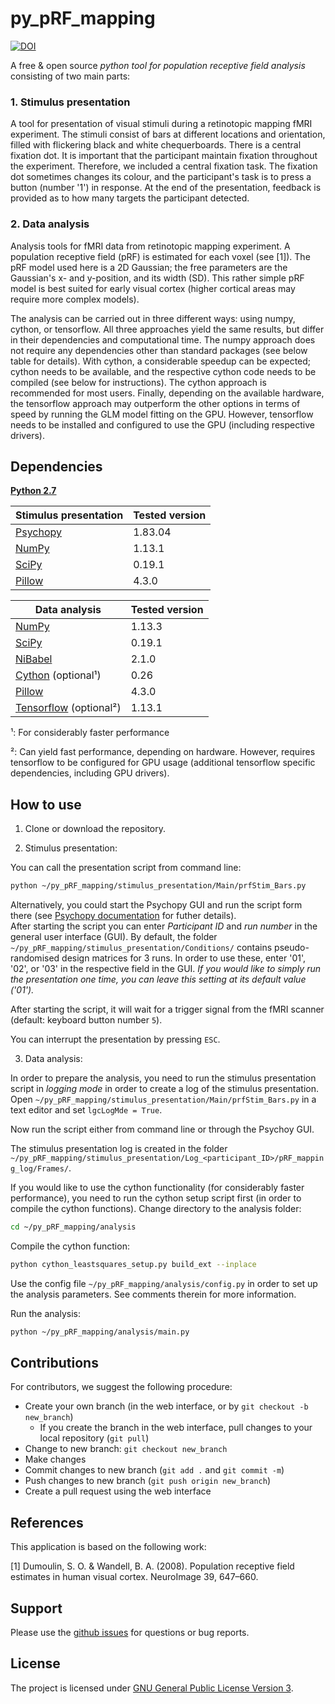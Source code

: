 # py_pRF_mapping
[![DOI](https://zenodo.org/badge/DOI/10.5281/zenodo.835162.svg)](https://doi.org/10.5281/zenodo.835162)

A free & open source *python tool for population receptive field analysis* consisting of two main parts:

### 1. Stimulus presentation  
A tool for presentation of visual stimuli during a retinotopic mapping fMRI experiment. The stimuli consist of bars at different locations and orientation, filled with flickering black and white chequerboards. There is a central fixation dot. It is important that the participant maintain fixation throughout the experiment. Therefore, we included a central fixation task. The fixation dot sometimes changes its colour, and the participant's task is to press a button (number '1') in response. At the end of the presentation, feedback is provided as to how many targets the participant detected.

### 2. Data analysis  
Analysis tools for fMRI data from retinotopic mapping experiment. A population receptive field (pRF) is estimated for each voxel (see [1]). The pRF model used here is a 2D Gaussian; the free parameters are the Gaussian's x- and y-position, and its width (SD). This rather simple pRF model is best suited for early visual cortex (higher cortical areas may require more complex models).

The analysis can be carried out in three different ways: using numpy, cython, or tensorflow. All three approaches yield the same results, but differ in their dependencies and computational time. The numpy approach does not require any dependencies other than standard packages (see below table for details). With cython, a considerable speedup can be expected; cython needs to be available, and the respective cython code needs to be compiled (see below for instructions). The cython approach is recommended for most users. Finally, depending on the available hardware, the tensorflow approach may outperform the other options in terms of speed by running the GLM model fitting on the GPU. However, tensorflow needs to be installed and configured to use the GPU (including respective drivers).

## Dependencies
[**Python 2.7**](https://www.python.org/download/releases/2.7/)

| Stimulus presentation                                 | Tested version |
|-------------------------------------------------------|----------------|
| [Psychopy](http://www.Psychopy.org/)                  | 1.83.04        |
| [NumPy](http://www.numpy.org/)                        | 1.13.1         |
| [SciPy](http://www.scipy.org/)                        | 0.19.1         |
| [Pillow](https://pypi.python.org/pypi/Pillow/4.3.0)   | 4.3.0          |

| Data analysis                                         | Tested version |
|-------------------------------------------------------|----------------|
| [NumPy](http://www.numpy.org/)                        | 1.13.3         |
| [SciPy](http://www.scipy.org/)                        | 0.19.1         |
| [NiBabel](http://nipy.org/nibabel/)                   | 2.1.0          |
| [Cython](http://cython.org/) (optional¹)              | 0.26           |
| [Pillow](https://pypi.python.org/pypi/Pillow/4.3.0)   | 4.3.0          |
| [Tensorflow](https://www.tensorflow.org/) (optional²) | 1.13.1         |

¹: For considerably faster performance

²: Can yield fast performance, depending on hardware. However, requires  tensorflow to be configured for GPU usage (additional tensorflow specific dependencies, including GPU drivers).

## How to use

1. Clone or download the repository.

2. Stimulus presentation:

You can call the presentation script from command line:

``` bash
python ~/py_pRF_mapping/stimulus_presentation/Main/prfStim_Bars.py
```

Alternatively, you could start the Psychopy GUI and run the script form there (see [Psychopy documentation](http://www.Psychopy.org/documentation.html) for futher details).  
After starting the script you can enter *Participant ID* and *run number* in the general user interface (GUI). By default, the folder ```~/py_pRF_mapping/stimulus_presentation/Conditions/``` contains pseudo-randomised design matrices for 3 runs. In order to use these, enter '01', '02', or '03' in the respective field in the GUI. *If you would like to simply run the presentation one time, you can leave this setting at its default value ('01').*

After starting the script, it will wait for a trigger signal from the fMRI scanner (default: keyboard button number ```5```).

You can interrupt the presentation by pressing ```ESC```.

3. Data analysis:

In order to prepare the analysis, you need to run the stimulus presentation script in *logging mode* in order to create a log of the stimulus presentation. Open ```~/py_pRF_mapping/stimulus_presentation/Main/prfStim_Bars.py``` in a text editor and set ```lgcLogMde = True```.

Now run the script either from command line or through the Psychoy GUI.

The stimulus presentation log is created in the folder ```~/py_pRF_mapping/stimulus_presentation/Log_<participant_ID>/pRF_mapping_log/Frames/```.

If you would like to use the cython functionality (for considerably faster performance), you need to run the cython setup script first (in order to compile the cython functions). Change directory to the analysis folder:
``` bash
cd ~/py_pRF_mapping/analysis
```

Compile the cython function:
``` bash
python cython_leastsquares_setup.py build_ext --inplace
```

Use the config file ```~/py_pRF_mapping/analysis/config.py``` in order to set up the analysis parameters. See comments therein for more information.

Run the analysis:
``` bash
python ~/py_pRF_mapping/analysis/main.py
```

## Contributions

For contributors, we suggest the following procedure:

* Create your own branch (in the web interface, or by `git checkout -b new_branch`)
    * If you create the branch in the web interface, pull changes to your local repository (`git pull`)
* Change to new branch: `git checkout new_branch`
* Make changes
* Commit changes to new branch (`git add .` and `git commit -m`)
* Push changes to new branch (`git push origin new_branch`)
* Create a pull request using the web interface

## References
This application is based on the following work:

[1] Dumoulin, S. O. & Wandell, B. A. (2008). Population receptive field estimates in human visual cortex. NeuroImage 39, 647–660.

## Support
Please use the [github issues](https://github.com/ingo-m/py_pRF_mapping/issues) for questions or bug reports.

## License
The project is licensed under [GNU General Public License Version 3](http://www.gnu.org/licenses/gpl.html).
